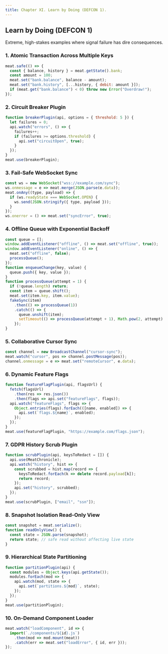 ```yaml
---
title: Chapter XI. Learn by Doing (DEFCON 1).
---
```


## Learn by Doing (DEFCON 1)

Extreme, high-stakes examples where signal failure has dire consequences.

### 1. Atomic Transaction Across Multiple Keys
```js
meat.safe(() => {
  const { balance, history } = meat.getState().bank;
  const amount = 100;
  meat.set("bank.balance", balance - amount);
  meat.set("bank.history", [...history, { debit: amount }]);
  if (meat.get("bank.balance") < 0) throw new Error("Overdraw!");
});
```

### 2. Circuit Breaker Plugin
```js
function breakerPlugin(api, options = { threshold: 5 }) {
  let failures = 0;
  api.watch("errors", () => {
    failures++;
    if (failures >= options.threshold) {
      api.set("circuitOpen", true);
    }
  });
}
meat.use(breakerPlugin);
```
<!-- Page Break --><div style="page-break-before: always;"></div>

### 3. Fail-Safe WebSocket Sync
```js
const ws = new WebSocket("wss://example.com/sync");
ws.onmessage = e => meat.merge(JSON.parse(e.data));
meat.onAny((type, payload) => {
  if (ws.readyState === WebSocket.OPEN) {
    ws.send(JSON.stringify({ type, payload }));
  }
});
ws.onerror = () => meat.set("syncError", true);
```

### 4. Offline Queue with Exponential Backoff
```js
const queue = [];
window.addEventListener("offline", () => meat.set("offline", true));
window.addEventListener("online", () => {
  meat.set("offline", false);
  processQueue();
});
function enqueueChange(key, value) {
  queue.push({ key, value });
}
function processQueue(attempt = 1) {
  if (!queue.length) return;
  const item = queue.shift();
  meat.set(item.key, item.value);
  fakeSync(item)
    .then(() => processQueue(1))
    .catch(() => {
      queue.unshift(item);
      setTimeout(() => processQueue(attempt + 1), Math.pow(2, attempt) * 1000);
    });
}
```

### 5. Collaborative Cursor Sync
```js
const channel = new BroadcastChannel("cursor-sync");
meat.watch("cursor", pos => channel.postMessage(pos));
channel.onmessage = e => meat.set("remoteCursor", e.data);
```

### 6. Dynamic Feature Flags
```js
function featureFlagPlugin(api, flagsUrl) {
  fetch(flagsUrl)
    .then(res => res.json())
    .then(flags => api.set("featureFlags", flags));
  api.watch("featureFlags", flags => {
    Object.entries(flags).forEach(([name, enabled]) => {
      api.set(`flags.${name}`, enabled);
    });
  });
}
meat.use(featureFlagPlugin, "https://example.com/flags.json");
```

### 7. GDPR History Scrub Plugin
```js
function scrubPlugin(api, keysToRedact = []) {
  api.use(MeatChronicle);
  api.watch("history", hist => {
    const scrubbed = hist.map(record => {
      keysToRedact.forEach(k => delete record.payload[k]);
      return record;
    });
    api.set("history", scrubbed);
  });
}
meat.use(scrubPlugin, ["email", "ssn"]);
```

### 8. Snapshot Isolation Read-Only View
```js
const snapshot = meat.serialize();
function readOnlyView() {
  const state = JSON.parse(snapshot);
  return state; // safe read without affecting live state
}
```

### 9. Hierarchical State Partitioning
```js
function partitionPlugin(api) {
  const modules = Object.keys(api.getState());
  modules.forEach(mod => {
    api.watch(mod, state => {
      api.set(`partitions.${mod}`, state);
    });
  });
}
meat.use(partitionPlugin);
```

### 10. On-Demand Component Loader
```js
meat.watch("loadComponent", id => {
  import(`./components/${id}.js`)
    .then(mod => mod.mount(meat))
    .catch(err => meat.set("loadError", { id, err }));
});
```
